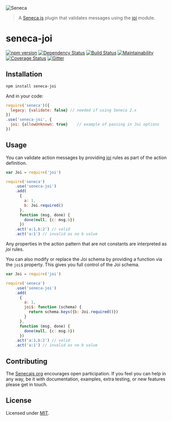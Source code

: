 ![Seneca](http://senecajs.org/files/assets/seneca-logo.png)

> A [Seneca.js][] plugin that validates messages using the
> [joi](github.com/rjrodger/joi) module.

# seneca-joi
[![npm version][npm-badge]][npm-url]
[![Dependency Status][david-badge]][david-url]
[![Build Status][travis-badge]][travis-url]
[![Maintainability](https://api.codeclimate.com/v1/badges/1c51502c58c942a9c583/maintainability)](https://codeclimate.com/github/senecajs/seneca-joi/maintainability)
[![Coverage Status](https://coveralls.io/repos/github/senecajs/seneca-joi/badge.svg?branch=master)](https://coveralls.io/github/senecajs/seneca-joi?branch=master)
[![Gitter][gitter-badge]][gitter-url]


## Installation
```sh
npm install seneca-joi
```

And in your code:

```js
require('seneca')({
  legacy: {validate: false} // needed if using Seneca 2.x
})
.use('seneca-joi', {
  joi: {allowUnknown: true}    // example of passing in Joi options
})
```

## Usage

You can validate action messages by providing
[joi](https://github.com/hapijs/joi) rules as part of the
action definition.

```js
var Joi = require('joi')

require('seneca')
    .use('seneca-joi')
    .add(
      {
        a: 1,
        b: Joi.required()
      },
      function (msg, done) {
        done(null, {c: msg.b})
      })
    .act('a:1,b:2') // valid
    .act('a:1') // invalid as no b value
```

Any properties in the action pattern that are not constants are
interpreted as _joi_ rules.

You can also modify or replace the Joi schema by providing a function
via the `joi$` property. This gives you full control of the Joi schema.

```js
var Joi = require('joi')

require('seneca')
    .use('seneca-joi')
    .add(
      {
        a: 1,
        joi$: function (schema) {
          return schema.keys({b: Joi.required()})
        }
      },
      function (msg, done) {
        done(null, {c: msg.b})
      })
    .act('a:1,b:2') // valid
    .act('a:1') // invalid as no b value
```

## Contributing

The [Senecajs org][] encourages open participation. If you feel you
can help in any way, be it with documentation, examples, extra
testing, or new features please get in touch.


## License
Licensed under [MIT][].

[MIT]: ./LICENSE
[npm-badge]: https://badge.fury.io/js/seneca-joi.svg
[npm-url]: https://badge.fury.io/js/seneca-joi
[Senecajs org]: https://github.com/senecajs/
[Seneca.js]: https://www.npmjs.com/package/seneca
[@senecajs]: http://twitter.com/senecajs
[senecajs.org]: http://senecajs.org/
[travis-badge]: https://travis-ci.org/senecajs/seneca-joi.svg
[travis-url]: https://travis-ci.org/senecajs/seneca-joi
[gitter-badge]: https://badges.gitter.im/Join%20Chat.svg
[gitter-url]: https://gitter.im/senecajs/seneca
[github issue]: https://github.com/senecajs/seneca-joi/issues
[david-badge]: https://david-dm.org/senecajs/seneca-joi.svg
[david-url]: https://david-dm.org/senecajs/seneca-joi
